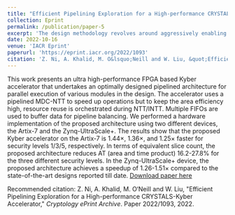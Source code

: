```yaml
---
title: "Efficient Pipelining Exploration for a High-performance CRYSTALS-Kyber Accelerator"
collection: Eprint
permalink: /publication/paper-5
excerpt: 'The design methodology revolves around aggressively enabling maximum inter-module and intra module architectural parallelisation. To facilitate maximum throughput, FIFO-based buffering is provided and balanced to act as inter/intra-module pipelining. Area-time efficiency is high by effective resource reuse in case of NTT/INTT. A single NTT/INTT is computed in 128 cycles, once the pipeline is full. The FPGA based implementation results show that compared to the state-of-the-art, the proposed architecture delivers 24-52% speedups at three different security levels on Artix-7 and Zynq UltraScale+ devices, 50-75% reduction in DSPs and no BRAM resources usage for comparable security levels. Consequently, the AT product efficiency is reported to be 48-54% higher in comparison with the state-of-the-art designs.'
date: 2022-10-16
venue: 'IACR Eprint'
paperurl: 'https://eprint.iacr.org/2022/1093'
citation: 'Z. Ni, A. Khalid, M. O&lsquo;Neill and W. Liu, &quot;Efficient Pipelining Exploration for a High-performance CRYSTALS-Kyber Accelerator,&quot; <i>Cryptology ePrint Archive</i>. Paper 2022/1093, 2022.'
---
```

This work presents an ultra high-performance FPGA based Kyber accelerator that undertakes an optimally designed pipelined architecture for parallel execution of various modules in the design. The accelerator uses a pipelined MDC-NTT to speed up operations but to keep the area efficiency high, resource reuse is orchestrated during NTT/INTT. Multiple FIFOs are used to buffer data for pipeline balancing. We performed a hardware implementation of the proposed architecture using two different devices, the Artix-7 and the Zynq-UltraScale+. The results show that the proposed Kyber accelerator on the Artix-7 is 1.44×, 1.36×, and 1.25× faster for security levels 1/3/5, respectively. In terms of equivalent slice count, the proposed architecture reduces AT (area and time product) 16.2-27.8\% for the three different security levels. In the Zynq-UltraScale+ device, the proposed architecture achieves a speedup of 1.26-1.51× compared to the state-of-the-art designs reported till date.
[Download paper here](https://eprint.iacr.org/2022/1093)

Recommended citation: Z. Ni, A. Khalid, M. O&lsquo;Neill and W. Liu, &quot;Efficient Pipelining Exploration for a High-performance CRYSTALS-Kyber Accelerator,&quot; <i>Cryptology ePrint Archive</i>. Paper 2022/1093, 2022.
